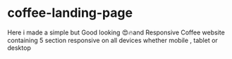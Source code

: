 # coffee-landing-page
Here i made a simple but Good looking 😍🔥and Responsive Coffee website containing 5 section responsive on all devices whether mobile , tablet or desktop
